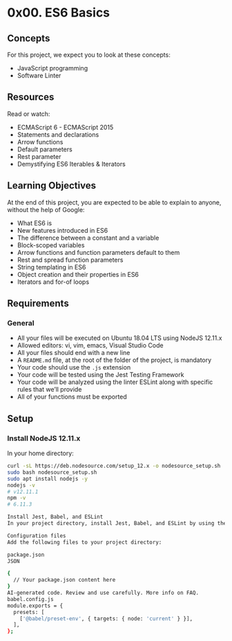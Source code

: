 # 0x00. ES6 Basics

## Concepts
For this project, we expect you to look at these concepts:
- JavaScript programming
- Software Linter

## Resources
Read or watch:
- ECMAScript 6 - ECMAScript 2015
- Statements and declarations
- Arrow functions
- Default parameters
- Rest parameter
- Demystifying ES6 Iterables & Iterators

## Learning Objectives
At the end of this project, you are expected to be able to explain to anyone, without the help of Google:
- What ES6 is
- New features introduced in ES6
- The difference between a constant and a variable
- Block-scoped variables
- Arrow functions and function parameters default to them
- Rest and spread function parameters
- String templating in ES6
- Object creation and their properties in ES6
- Iterators and for-of loops

## Requirements
### General
- All your files will be executed on Ubuntu 18.04 LTS using NodeJS 12.11.x
- Allowed editors: vi, vim, emacs, Visual Studio Code
- All your files should end with a new line
- A `README.md` file, at the root of the folder of the project, is mandatory
- Your code should use the `.js` extension
- Your code will be tested using the Jest Testing Framework
- Your code will be analyzed using the linter ESLint along with specific rules that we’ll provide
- All of your functions must be exported

## Setup
### Install NodeJS 12.11.x
In your home directory:
```sh
curl -sL https://deb.nodesource.com/setup_12.x -o nodesource_setup.sh
sudo bash nodesource_setup.sh
sudo apt install nodejs -y
nodejs -v
# v12.11.1
npm -v
# 6.11.3

Install Jest, Babel, and ESLint
In your project directory, install Jest, Babel, and ESLint by using the supplied package.json and run npm install.

Configuration files
Add the following files to your project directory:

package.json
JSON

{
  // Your package.json content here
}
AI-generated code. Review and use carefully. More info on FAQ.
babel.config.js
module.exports = {
  presets: [
    ['@babel/preset-env', { targets: { node: 'current' } }],
  ],
};

